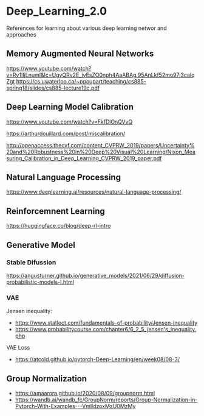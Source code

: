 # Deep_Learning_2.0
References for learning about various deep learning networ and approaches

## Memory Augmented Neural Networks

https://www.youtube.com/watch?v=Ry1IIjLnumI&lc=UgyQRv2E_iyEsZO0nph4AaABAg.95AnLkf52mo97j3caIqZgt
https://cs.uwaterloo.ca/~ppoupart/teaching/cs885-spring18/slides/cs885-lecture19c.pdf

## Deep Learning Model Calibration

https://www.youtube.com/watch?v=FkfDlOnQVvQ

https://arthurdouillard.com/post/miscalibration/

http://openaccess.thecvf.com/content_CVPRW_2019/papers/Uncertainty%20and%20Robustness%20in%20Deep%20Visual%20Learning/Nixon_Measuring_Calibration_in_Deep_Learning_CVPRW_2019_paper.pdf

## Natural Language Processing
https://www.deeplearning.ai/resources/natural-language-processing/

## Reinforcemnent Learning
https://huggingface.co/blog/deep-rl-intro

## Generative Model
### Stable Difussion
https://angusturner.github.io/generative_models/2021/06/29/diffusion-probabilistic-models-I.html

### VAE
Jensen inequality: 
* https://www.statlect.com/fundamentals-of-probability/Jensen-inequality
* https://www.probabilitycourse.com/chapter6/6_2_5_jensen's_inequality.php

VAE Loss
* https://atcold.github.io/pytorch-Deep-Learning/en/week08/08-3/

## Group Normalization
* https://amaarora.github.io/2020/08/09/groupnorm.html
* https://wandb.ai/wandb_fc/GroupNorm/reports/Group-Normalization-in-Pytorch-With-Examples---VmlldzoxMzU0MzMy

